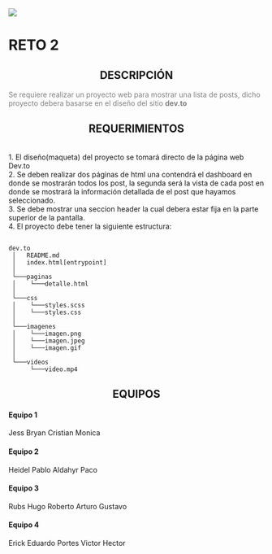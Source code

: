 <img src="https://secure.meetupstatic.com/photos/event/2/b/7/0/600_471971120.jpeg"/>

<h1>RETO 2</h1>

<h2 style="text-align: center;">DESCRIPCIÓN</h2>

<p style="color: gray;">Se requiere realizar un proyecto web para mostrar una lista de posts, dicho proyecto debera basarse en el diseño del sitio <strong>dev.to</strong></p>

<h2 style="text-align: center;">REQUERIMIENTOS</h2>
<br/>
1. El diseño(maqueta) del proyecto se tomará directo de la página web Dev.to
<br/>
2. Se deben realizar dos páginas de html una contendrá el dashboard en donde se mostrarán todos los post, la segunda será la vista de cada post en donde se mostrará la información detallada de el post que hayamos seleccionado.
<br/>
3. Se debe mostrar una seccion header la cual debera estar fija en la parte superior de la pantalla.
<br/>
4. El proyecto debe tener la siguiente estructura:

```

dev.to
 │   README.md
 │   index.html[entrypoint]
 │ 
 └───paginas
 │    └───detalle.html
 │
 └───css
 │    └───styles.scss
 │    └───styles.css
 │   
 └───imagenes
 │    └───imagen.png
 │    └───imagen.jpeg
 │    └───imagen.gif
 │    
 └───videos
      └───video.mp4

```

<h2 style="text-align: center;">EQUIPOS</h2>

#### Equipo 1

Jess
Bryan
Cristian
Monica
		
#### Equipo 2

Heidel
Pablo
Aldahyr
Paco

#### Equipo 3

Rubs
Hugo
Roberto
Arturo
Gustavo

#### Equipo 4

Erick
Eduardo Portes
Victor
Hector
